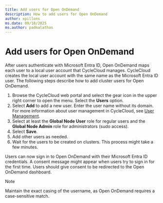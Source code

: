 ```yaml
---
title: Add users for Open OnDemand
description: How to add users for Open OnDemand
author: xpillons
ms.date: 09/18/2025
ms.author: padmalathas
---
```


# Add users for Open OnDemand
After users authenticate with Microsoft Entra ID, Open OnDemand maps each user to a local user account that CycleCloud manages. CycleCloud creates the local user account with the same name as the Microsoft Entra ID user. The following steps describe how to add cluster users for Open OnDemand.

1. Browse the CycleCloud web portal and select the gear icon in the upper right corner to open the menu. Select the **Users** option.
1. Select **Add** to add a new user. Enter the user name without its domain. For more information about user management in CycleCloud, see [User Management](../../concepts/user-management.md).
1. Select at least the **Global Node User** role for regular users and the **Global Node Admin** role for administrators (sudo access).
1. Select **Save**.
1. Add other users as needed.
1. Wait for the users to be created on clusters. This process might take a few minutes.

Users can now sign in to Open OnDemand with their Microsoft Entra ID credentials. A consent message might appear when users try to sign in for the first time. Users should give consent to be redirected to the Open OnDemand dashboard.

   > [!NOTE]
   > Maintain the exact casing of the username, as Open OnDemand requires a case-sensitive match.